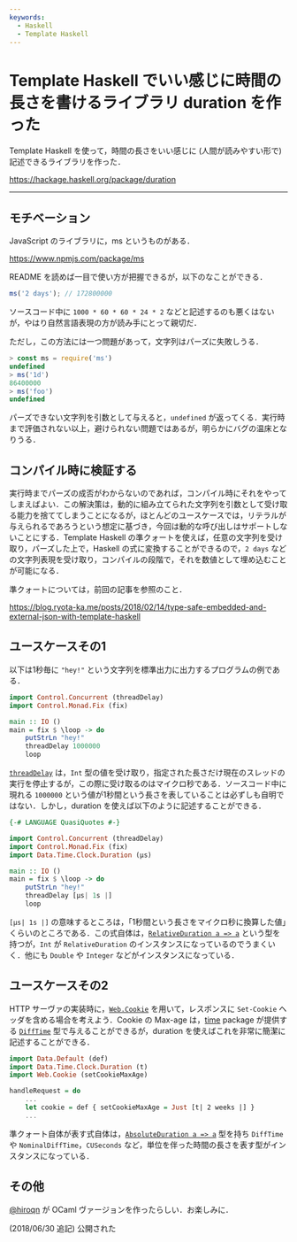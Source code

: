 ```yaml
---
keywords:
  - Haskell
  - Template Haskell
---
```


# Template Haskell でいい感じに時間の長さを書けるライブラリ duration を作った

Template Haskell を使って，時間の長さをいい感じに (人間が読みやすい形で) 記述できるライブラリを作った．

https://hackage.haskell.org/package/duration

[](https://github.com/ryota-ka/duration)

---

## モチベーション

JavaScript のライブラリに，ms というものがある．

https://www.npmjs.com/package/ms

README を読めば一目で使い方が把握できるが，以下のなことができる．

```javascript
ms('2 days'); // 172800000
```

ソースコード中に `1000 * 60 * 60 * 24 * 2` などと記述するのも悪くはないが，やはり自然言語表現の方が読み手にとって親切だ．

ただし，この方法には一つ問題があって，文字列はパーズに失敗しうる．

```javascript
> const ms = require('ms')
undefined
> ms('1d')
86400000
> ms('foo')
undefined
```

パーズできない文字列を引数として与えると，`undefined` が返ってくる．実行時まで評価されない以上，避けられない問題ではあるが，明らかにバグの温床となりうる．

## コンパイル時に検証する

実行時までパーズの成否がわからないのであれば，コンパイル時にそれをやってしまえばよい．この解決策は，動的に組み立てられた文字列を引数として受け取る能力を捨ててしまうことになるが，ほとんどのユースケースでは，リテラルが与えられるであろうという想定に基づき，今回は動的な呼び出しはサポートしないことにする．Template Haskell の準クォートを使えば，任意の文字列を受け取り，パーズした上で，Haskell の式に変換することができるので，`2 days` などの文字列表現を受け取り，コンパイルの段階で，それを数値として埋め込むことが可能になる．

準クォートについては，前回の記事を参照のこと．

https://blog.ryota-ka.me/posts/2018/02/14/type-safe-embedded-and-external-json-with-template-haskell

## ユースケースその1

以下は1秒毎に `"hey!"` という文字列を標準出力に出力するプログラムの例である．

```haskell
import Control.Concurrent (threadDelay)
import Control.Monad.Fix (fix)

main :: IO ()
main = fix $ \loop -> do
    putStrLn "hey!"
    threadDelay 1000000
    loop
```

[`threadDelay`](http://hackage.haskell.org/package/base-4.11.1.0/docs/Control-Concurrent.html#v:threadDelay) は，`Int` 型の値を受け取り，指定された長さだけ現在のスレッドの実行を停止するが，この際に受け取るのはマイクロ秒である．ソースコード中に現れる `1000000` という値が1秒間という長さを表していることは必ずしも自明ではない．しかし，duration を使えば以下のように記述することができる．

```haskell
{-# LANGUAGE QuasiQuotes #-}

import Control.Concurrent (threadDelay)
import Control.Monad.Fix (fix)
import Data.Time.Clock.Duration (µs)

main :: IO ()
main = fix $ \loop -> do
    putStrLn "hey!"
    threadDelay [µs| 1s |]
    loop
```

`[µs| 1s |]` の意味するところは，「1秒間という長さをマイクロ秒に換算した値」くらいのところである．この式自体は，[`RelativeDuration a => a`](http://hackage.haskell.org/package/duration-0.1.0.0/docs/Data-Time-Clock-Duration-Types.html#t:RelativeDuration) という型を持つが，`Int` が `RelativeDuration` のインスタンスになっているのでうまくいく．他にも `Double` や `Integer` などがインスタンスになっている．

## ユースケースその2

HTTP サーヴァの実装時に，[`Web.Cookie`](http://hackage.haskell.org/package/cookie-0.4.4/docs/Web-Cookie.html) を用いて，レスポンスに `Set-Cookie` ヘッダを含める場合を考えよう．Cookie の Max-age は，[time](https://hackage.haskell.org/package/time) package が提供する [`DiffTime`](https://hackage.haskell.org/package/time-1.9.1/docs/Data-Time-Clock.html#t:DiffTime) 型で与えることができるが，duration を使えばこれを非常に簡潔に記述することができる．

```haskell
import Data.Default (def)
import Data.Time.Clock.Duration (t)
import Web.Cookie (setCookieMaxAge)

handleRequest = do
    ...
    let cookie = def { setCookieMaxAge = Just [t| 2 weeks |] }
    ...
```

準クォート自体が表す式自体は，[`AbsoluteDuration a => a`](https://hackage.haskell.org/package/duration-0.1.0.0/docs/Data-Time-Clock-Duration-Types.html#t:AbsoluteDuration) 型を持ち `DiffTime` や `NominalDiffTime`，`CUSeconds` など，単位を伴った時間の長さを表す型がインスタンスになっている．

## その他

[@hiroqn](https://github.com/hiroqn) が OCaml ヴァージョンを作ったらしい．お楽しみに．

(2018/06/30 追記) 公開された

[](https://qiita.com/hiroqn@github/items/a676040612534fa1b0e6)
